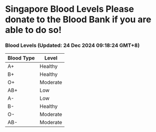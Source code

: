 Singapore Blood Levels
 Please donate to the Blood Bank if you are able to do so!
================================================================================================================================

### Blood Levels (Updated: 24 Dec 2024 09:18:24 GMT+8)
| Blood Type | Level     |
|------------|-----------|
| A+     | Healthy |
| B+     | Healthy |
| O+     | Moderate |
| AB+     | Low |
| A-     | Low |
| B-     | Healthy |
| O-     | Moderate |
| AB-     | Moderate |
